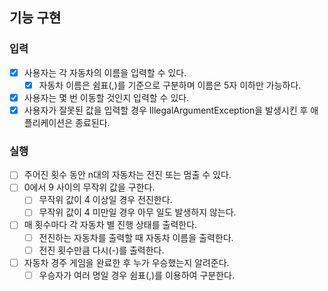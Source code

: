 ## 기능 구현
### 입력
- [x] 사용자는 각 자동차의 이름을 입력할 수 있다.
  - [x] 자동차 이름은 쉼표(,)를 기준으로 구분하며 이름은 5자 이하만 가능하다.
- [x] 사용자는 몇 번 이동할 것인지 입력할 수 있다.
- [x] 사용자가 잘못된 값을 입력할 경우 IllegalArgumentException을 발생시킨 후 애플리케이션은 종료된다.
### 실행
- [ ] 주어진 횟수 동안 n대의 자동차는 전진 또는 멈출 수 있다.
- [ ] 0에서 9 사이의 무작위 값을 구한다.
  - [ ] 무작위 값이 4 이상일 경우 전진한다.
  - [ ] 무작위 값이 4 미만일 경우 아무 일도 발생하지 않는다.
- [ ] 매 횟수마다 각 자동차 별 진행 상태를 출력한다.
  - [ ] 전진하는 자동차를 출력할 때 자동차 이름을 출력한다.
  - [ ] 전진 횟수만큼 다시(-)를 출력한다.
- [ ] 자동차 경주 게임을 완료한 후 누가 우승했는지 알려준다.
  - [ ] 우승자가 여러 명일 경우 쉼표(,)를 이용하여 구분한다.